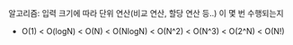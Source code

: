알고리즘: 입력 크기에 따라 단위 연산(비교 연산, 할당 연산 등..) 이 몇 번 수행되는지
- O(1) < O(logN) < O(N) < O(NlogN) < O(N^2) < O(N^3) < O(2^N) < O(N!)